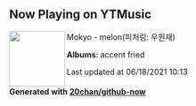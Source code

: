 ## Now Playing on YTMusic

[<img align="left" width="100" src="https://lh3.googleusercontent.com/71Ur0P4AJrEXAT7z1s-EP9fXMbIUfh5m9AUqkykCh4ZBvkTKzIoxH0BKlshkpSWrh6rqhvGKe809zBYQpQ">](https://music.youtube.com/watch?v=TvpqFNyAREI)

Mokyo - melon(피처링: 우원재)

**Albums**: accent fried

Last updated at 06/18/2021 10:13

#### Generated with [20chan/github-now](https://github.com/20chan/github-now)
